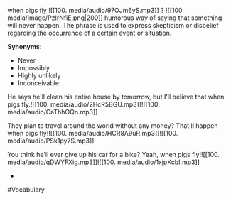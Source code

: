 when pigs fly ![[100. media/audio/97OJm6yS.mp3]]
?
![[100. media/image/PzIrNfiE.png|200]]
humorous way of saying that something will never happen. The phrase is used to express skepticism or disbelief regarding the occurrence of a certain event or situation.

**Synonyms:**

- Never
- Impossibly
- Highly unlikely
- Inconceivable

He says he'll clean his entire house by tomorrow, but I'll believe that when pigs fly.![[100. media/audio/2HcR5BGU.mp3]]![[100. media/audio/CaThhOQn.mp3]]

They plan to travel around the world without any money? That'll happen when pigs fly!![[100. media/audio/HCR8A9uR.mp3]]![[100. media/audio/PSk1py7S.mp3]]

You think he'll ever give up his car for a bike? Yeah, when pigs fly!![[100. media/audio/qDWYFXig.mp3]]![[100. media/audio/1xjpKcbI.mp3]]
<!--SR:!2025-11-01,3,250-->
-

#Vocabulary
